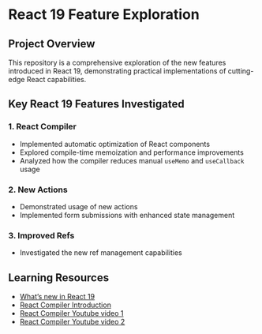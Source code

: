 # React 19 Feature Exploration

## Project Overview

This repository is a comprehensive exploration of the new features introduced in React 19, demonstrating practical implementations of cutting-edge React capabilities.

## Key React 19 Features Investigated

### 1. React Compiler

- Implemented automatic optimization of React components
- Explored compile-time memoization and performance improvements
- Analyzed how the compiler reduces manual `useMemo` and `useCallback` usage

### 2. New Actions

- Demonstrated usage of new actions
- Implemented form submissions with enhanced state management

### 3. Improved Refs

- Investigated the new ref management capabilities

## Learning Resources

- [What’s new in React 19](https://react.dev/blog/2024/12/05/react-19)
- [React Compiler Introduction](https://react.dev/learn/react-compiler)
- [React Compiler Youtube video 1](https://www.youtube.com/watch?v=bdWUVp0TbTU)
- [React Compiler Youtube video 2](https://www.youtube.com/watch?v=PYHBHK37xlE)
